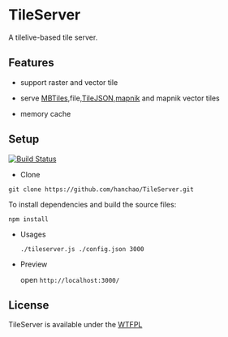 # TileServer

A tilelive-based tile server.

## Features

* support raster and vector tile

* serve [MBTiles](https://www.mapbox.com/developers/mbtiles/),file,[TileJSON](https://github.com/mapbox/tilejson-spec),[mapnik](http://mapnik.org/) and mapnik vector tiles

* memory cache

## Setup

[![Build Status](https://travis-ci.org/hanchao/TileServer.svg?branch=master)](https://travis-ci.org/hanchao/TileServer)
* Clone

```git clone https://github.com/hanchao/TileServer.git```

To install dependencies and build the source files:

```npm install```

* Usages

	```./tileserver.js ./config.json 3000```

	
* Preview

  open ```http://localhost:3000/```

## License

TileServer is available under the [WTFPL](http://sam.zoy.org/wtfpl/)
